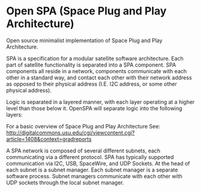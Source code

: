 # Open SPA (Space Plug and Play Architecture)

Open source minimalist implementation of Space Plug and Play Architecture.

SPA is a specification for a modular satellite software architecture. Each
part of satellite functionality is separated into a SPA component. SPA components
all reside in a network, components communicate with each other in a standard
way, and contact each other with their network address as opposed to their physical
address (I.E. I2C address, or some other physical address).

Logic is separated in a layered manner, with each layer operating at a higher level
than those below it. OpenSPA will separate logic into the following layers:

For a basic overview of Space Plug and Play Architecture See:
http://digitalcommons.usu.edu/cgi/viewcontent.cgi?article=1408&context=gradreports

A SPA network is composed of several different subnets, each communicating via
a different protocol. SPA has typically supported communication via I2C, USB,
SpaceWire, and UDP Sockets. At the head of each subnet is a subnet manager. Each
subnet manager is a separate software process. Subnet managers communicate with each
other with UDP sockets through the local subnet manager.

<!-- ## Getting Started -->
<!-- ## Running Tests -->

<!-- ## Developer Notes
#####  Abstraction Layer
* Abstract platform specific functionality like sockets
##### -->
